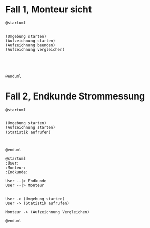 # Fall 1, Monteur sicht
```{puml}
@startuml


(Umgebung starten)
(Aufzeichnung starten)
(Aufzeichnung beenden)
(Aufzeichnung vergleichen)





@enduml
```


# Fall 2, Endkunde Strommessung
```{puml}
@startuml


(Umgebung starten)
(Aufzeichnung starten)
(Statistik aufrufen)



@enduml
```

```{puml}
@startuml
:User:
:Monteur:
:Endkunde:

User --|> Endkunde
User --|> Monteur


User -> (Umgebung starten)
User -> (Statistik aufrufen)

Monteur -> (Aufzeichnung Vergleichen)

@enduml
```
